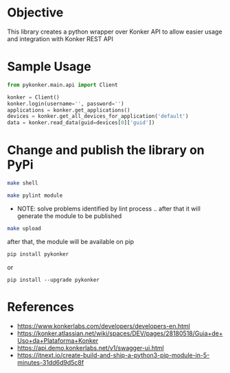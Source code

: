 # Objective

This library creates a python wrapper over Konker API to allow easier usage and integration 
with Konker REST API

# Sample Usage

```python
from pykonker.main.api import Client

konker = Client()
konker.login(username='', password='')
applications = konker.get_applications()
devices = konker.get_all_devices_for_application('default')
data = konker.read_data(guid=devices[0]['guid'])
```

# Change and publish the library on PyPi

```bash
make shell
```
```bash
make pylint module 
```
* NOTE: solve problems identified by lint process .. after that it will generate the module to be published
```bash
make upload
```

after that, the module will be available on pip 


```bash
pip install pykonker
```
or 
```shell
pip install --upgrade pykonker 
```

# References

* https://www.konkerlabs.com/developers/developers-en.html
* https://konker.atlassian.net/wiki/spaces/DEV/pages/28180518/Guia+de+Uso+da+Plataforma+Konker
* https://api.demo.konkerlabs.net/v1/swagger-ui.html
* https://itnext.io/create-build-and-ship-a-python3-pip-module-in-5-minutes-31dd6d9d5c8f
